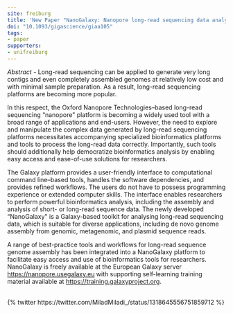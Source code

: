 ```yaml
---
site: freiburg
title: 'New Paper "NanoGalaxy: Nanopore long-read sequencing data analysis in Galaxy"'
doi: "10.1093/gigascience/giaa105"
tags:
- paper
supporters:
- unifreiburg
---
```


_Abstract_ - Long-read sequencing can be applied to generate very long contigs and even completely assembled genomes at relatively low cost and with minimal sample preparation. As a result, long-read sequencing platforms are becoming more popular. 

In this respect, the Oxford Nanopore Technologies–based long-read sequencing “nanopore" platform is becoming a widely used tool with a broad range of applications and end-users. However, the need to explore and manipulate the complex data generated by long-read sequencing platforms necessitates accompanying specialized bioinformatics platforms and tools to process the long-read data correctly. Importantly, such tools should additionally help democratize bioinformatics analysis by enabling easy access and ease-of-use solutions for researchers.

The Galaxy platform provides a user-friendly interface to computational command line–based tools, handles the software dependencies, and provides refined workflows. The users do not have to possess programming experience or extended computer skills. The interface enables researchers to perform powerful bioinformatics analysis, including the assembly and analysis of short- or long-read sequence data. The newly developed “NanoGalaxy" is a Galaxy-based toolkit for analysing long-read sequencing data, which is suitable for diverse applications, including de novo genome assembly from genomic, metagenomic, and plasmid sequence reads.

A range of best-practice tools and workflows for long-read sequence genome assembly has been integrated into a NanoGalaxy platform to facilitate easy access and use of bioinformatics tools for researchers. NanoGalaxy is freely available at the European Galaxy server https://nanopore.usegalaxy.eu with supporting self-learning training material available at https://training.galaxyproject.org.

<br>
{% twitter https://twitter.com/MiladMiladi_/status/1318645556751859712 %}
